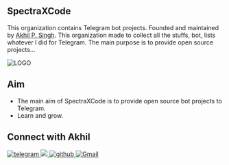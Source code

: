## SpectraXCode

This organization contains Telegram bot projects. Founded and maintained by [Akhil P. Singh](https://github.com/AKH1LS).
This organization made to collect all the stuffs, bot, lists whatever I did for Telegram.
The main purpose is to provide open source projects...

![LOGO](https://te.legra.ph/file/d8ab193e83008f167e521.jpg)

## Aim

- The main aim of SpectraXCode is to provide open source bot projects to Telegram.
- Learn and grow.

## Connect with Akhil

<p align="left">
    <a href="https://telegram.dog/AKH1LS" target="_blank">
    <img src=https://img.shields.io/badge/telegram-%2300acee.svg?&style=for-the-badge&logo=telegram&logoColor=white alt=telegram style="margin-bottom: 5px;" />
    </a>
    <a href="https://www.twitter.com/iizakhil/">
    <img src="https://img.shields.io/badge/twitter-%2300acee?style=for-the-badge&logo=twitter&logoColor=white">
    </a>
    <a href="https://github.com/SpectraXCode" target="_blank">
    <img src=https://img.shields.io/badge/github-%2324292e.svg?&style=for-the-badge&logo=github&logoColor=white alt=github style="margin-bottom: 5px;" />
    </a>
    <a href="mailto: iamakhil27@.protonmail.ch">
    <img alt="Gmail" src="https://img.shields.io/badge/Gmail-D14836?style=for-the-badge&logo=gmail&logoColor=white" />
    </a>
</p>



